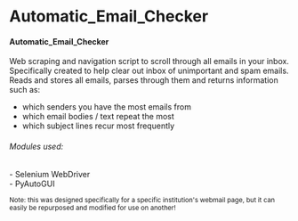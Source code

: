 # Automatic_Email_Checker

<h4>Automatic_Email_Checker</h4>

<p>Web scraping and navigation script to scroll through all emails in your inbox. Specifically created to help clear out inbox of unimportant and spam emails. Reads and stores all emails, parses through them and returns information such as: </p>
<ul>
  <li>which senders you have the most emails from</li>
  <li>which email bodies / text repeat the most</li>
  <li>which subject lines recur most frequently</li>
</ul>

<h6>Modules used:</h6>
- Selenium WebDriver
<br>
- PyAutoGUI

<small>Note: this was designed specifically for a specific institution's webmail page, but it can easily be repurposed and modified for use on another!</small>

